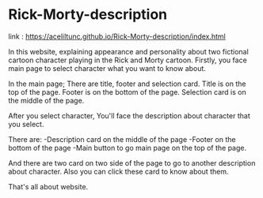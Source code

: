 # Rick-Morty-description
link : https://aceliltunc.github.io/Rick-Morty-description/index.html

In this website, explaining appearance and personality about two fictional cartoon character playing in the Rick and Morty cartoon.
Firstly, you face main page to select character what you want to know about.

In the main page;
There are title, footer and selection card.
Title is on the top of the page.
Footer is on the bottom of the page.
Selection card is on the middle of the page.

After you select character, You'll face the description about character that you select.

There are:
-Description card on the middle of the page
-Footer on the bottom of the page
-Main button to go main page on the top of the page.

And there are two card on two side of the page to go to another description about character.
Also you can click these card to know about them.

That's all about website.
